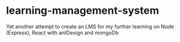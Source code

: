 # learning-management-system
Yet another attempt to create an LMS for my further learning on Node (Express), React with antDesign and mongoDb
